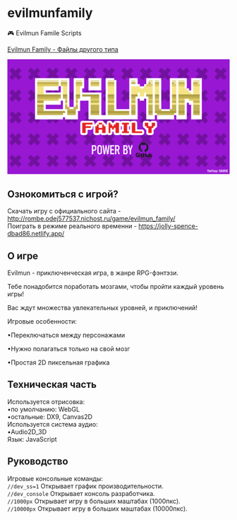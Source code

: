 # evilmunfamily
🎮 Evilmun Famile Scripts

[Evilmun Family - Файлы другого типа](https://github.com/thetimyr/evilmunfamily_roombers)

![Игра](https://github.com/thetimyr/evilmunfamily/blob/main/logo_github.png?raw=true)
## Ознокомиться с игрой?
Скачать игру с официального сайта - http://rombe.odej577537.nichost.ru/game/evilmun_family/      
Поиграть в режиме реального временни - https://jolly-spence-dbad86.netlify.app/
## О игре
Evilmun - приключенческая игра, в жанре RPG-фэнтэзи.

Тебе понадобится поработать мозгами, чтобы пройти каждый уровень игры!

Вас ждут множества увлекательных уровней, и приключений!

Игровые особенности:

•Переключаться между персонажами

•Нужно полагаться только на свой мозг

•Простая 2D пиксельная графика

## Техническая часть
Используется отрисовка:    
•по умолчанию: WebGL       
•остальные: DX9, Canvas2D   
Используется система аудио:    
•Audio2D_3D     
Язык: JavaScript     

## Руководство 

Игровые консольные команды:     
```//dev_ss=1``` Открывает график производительности.      
```//dev_console``` Открывает консоль разработчика.      
```//1000px``` Открывает игру в больших маштабах (1000пкс).      
```//10000px``` Открывает игру в больших маштабах (10000пкс).      
